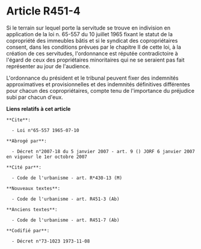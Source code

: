 # Article R451-4

Si le terrain sur lequel porte la servitude se trouve en indivision en application de la loi n. 65-557 du 10 juillet 1965
fixant le statut de la copropriété des immeubles bâtis et si le syndicat des copropriétaires consent, dans les conditions
prévues par le chapitre II de cette loi, à la création de ces servitudes, l'ordonnance est réputée contradictoire à l'égard
de ceux des propriétaires minoritaires qui ne se seraient pas fait représenter au jour de l'audience.

L'ordonnance du président et le tribunal peuvent fixer des indemnités approximatives et provisionnelles et des indemnités
définitives différentes pour chacun des copropriétaires, compte tenu de l'importance du préjudice subi par chacun d'eux.

**Liens relatifs à cet article**

	**Cite**:

	  - Loi n°65-557 1965-07-10

	**Abrogé par**:

	  - Décret n°2007-18 du 5 janvier 2007 - art. 9 () JORF 6 janvier 2007 en vigueur le 1er octobre 2007

	**Cité par**:

	  - Code de l'urbanisme - art. R*430-13 (M)

	**Nouveaux textes**:

	  - Code de l'urbanisme - art. R451-3 (Ab)

	**Anciens textes**:

	  - Code de l'urbanisme - art. R451-7 (Ab)

	**Codifié par**:

	  - Décret n°73-1023 1973-11-08
